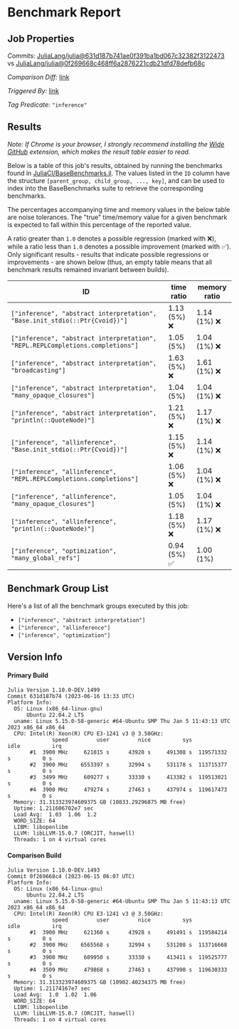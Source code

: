 # Benchmark Report

## Job Properties

*Commits:* [JuliaLang/julia@631d187b741ae0f391ba1bd067c32382f3122473](https://github.com/JuliaLang/julia/commit/631d187b741ae0f391ba1bd067c32382f3122473) vs [JuliaLang/julia@0f269668c468ff6a2876221cdb21dfd78defb68c](https://github.com/JuliaLang/julia/commit/0f269668c468ff6a2876221cdb21dfd78defb68c)

*Comparison Diff:* [link](https://github.com/JuliaLang/julia/compare/0f269668c468ff6a2876221cdb21dfd78defb68c..631d187b741ae0f391ba1bd067c32382f3122473)

*Triggered By:* [link](https://github.com/JuliaLang/julia/commit/631d187b741ae0f391ba1bd067c32382f3122473#commitcomment-119347725)

*Tag Predicate:* `"inference"`

## Results

*Note: If Chrome is your browser, I strongly recommend installing the [Wide GitHub](https://chrome.google.com/webstore/detail/wide-github/kaalofacklcidaampbokdplbklpeldpj?hl=en)
extension, which makes the result table easier to read.*

Below is a table of this job's results, obtained by running the benchmarks found in
[JuliaCI/BaseBenchmarks.jl](https://github.com/JuliaCI/BaseBenchmarks.jl). The values
listed in the `ID` column have the structure `[parent_group, child_group, ..., key]`,
and can be used to index into the BaseBenchmarks suite to retrieve the corresponding
benchmarks.

The percentages accompanying time and memory values in the below table are noise tolerances. The "true"
time/memory value for a given benchmark is expected to fall within this percentage of the reported value.

A ratio greater than `1.0` denotes a possible regression (marked with :x:), while a ratio less
than `1.0` denotes a possible improvement (marked with :white_check_mark:). Only significant results - results
that indicate possible regressions or improvements - are shown below (thus, an empty table means that all
benchmark results remained invariant between builds).

| ID | time ratio | memory ratio |
|----|------------|--------------|
| `["inference", "abstract interpretation", "Base.init_stdio(::Ptr{Cvoid})"]` | 1.13 (5%) :x: | 1.14 (1%) :x: |
| `["inference", "abstract interpretation", "REPL.REPLCompletions.completions"]` | 1.05 (5%)  | 1.04 (1%) :x: |
| `["inference", "abstract interpretation", "broadcasting"]` | 1.63 (5%) :x: | 1.61 (1%) :x: |
| `["inference", "abstract interpretation", "many_opaque_closures"]` | 1.04 (5%)  | 1.04 (1%) :x: |
| `["inference", "abstract interpretation", "println(::QuoteNode)"]` | 1.21 (5%) :x: | 1.17 (1%) :x: |
| `["inference", "allinference", "Base.init_stdio(::Ptr{Cvoid})"]` | 1.15 (5%) :x: | 1.14 (1%) :x: |
| `["inference", "allinference", "REPL.REPLCompletions.completions"]` | 1.06 (5%) :x: | 1.04 (1%) :x: |
| `["inference", "allinference", "many_opaque_closures"]` | 1.05 (5%)  | 1.04 (1%) :x: |
| `["inference", "allinference", "println(::QuoteNode)"]` | 1.18 (5%) :x: | 1.17 (1%) :x: |
| `["inference", "optimization", "many_global_refs"]` | 0.94 (5%) :white_check_mark: | 1.00 (1%)  |

## Benchmark Group List

Here's a list of all the benchmark groups executed by this job:

- `["inference", "abstract interpretation"]`
- `["inference", "allinference"]`
- `["inference", "optimization"]`

## Version Info

#### Primary Build

```
Julia Version 1.10.0-DEV.1499
Commit 631d187b74 (2023-06-16 13:33 UTC)
Platform Info:
  OS: Linux (x86_64-linux-gnu)
      Ubuntu 22.04.2 LTS
  uname: Linux 5.15.0-58-generic #64-Ubuntu SMP Thu Jan 5 11:43:13 UTC 2023 x86_64 x86_64
  CPU: Intel(R) Xeon(R) CPU E3-1241 v3 @ 3.50GHz: 
              speed         user         nice          sys         idle          irq
       #1  3900 MHz     621015 s      43928 s     491308 s  119571332 s          0 s
       #2  3900 MHz    6553397 s      32994 s     531178 s  113715377 s          0 s
       #3  3499 MHz     609277 s      33330 s     413382 s  119513021 s          0 s
       #4  3900 MHz     479274 s      27463 s     437974 s  119617473 s          0 s
  Memory: 31.313323974609375 GB (10833.29296875 MB free)
  Uptime: 1.211606702e7 sec
  Load Avg:  1.03  1.06  1.2
  WORD_SIZE: 64
  LIBM: libopenlibm
  LLVM: libLLVM-15.0.7 (ORCJIT, haswell)
  Threads: 1 on 4 virtual cores

```

#### Comparison Build

```
Julia Version 1.10.0-DEV.1493
Commit 0f269668c4 (2023-06-15 06:07 UTC)
Platform Info:
  OS: Linux (x86_64-linux-gnu)
      Ubuntu 22.04.2 LTS
  uname: Linux 5.15.0-58-generic #64-Ubuntu SMP Thu Jan 5 11:43:13 UTC 2023 x86_64 x86_64
  CPU: Intel(R) Xeon(R) CPU E3-1241 v3 @ 3.50GHz: 
              speed         user         nice          sys         idle          irq
       #1  3900 MHz     621360 s      43928 s     491491 s  119584214 s          0 s
       #2  3900 MHz    6565568 s      32994 s     531208 s  113716668 s          0 s
       #3  3900 MHz     609950 s      33330 s     413411 s  119525777 s          0 s
       #4  3509 MHz     479868 s      27463 s     437990 s  119630333 s          0 s
  Memory: 31.313323974609375 GB (10902.40234375 MB free)
  Uptime: 1.21174167e7 sec
  Load Avg:  1.0  1.02  1.06
  WORD_SIZE: 64
  LIBM: libopenlibm
  LLVM: libLLVM-15.0.7 (ORCJIT, haswell)
  Threads: 1 on 4 virtual cores

```
